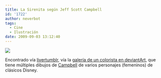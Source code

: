 ```yaml
---
title: La Sirenita según Jeff Scott Campbell
id: '1722'
author: neverbot
tags:
  - Cine
  - Ilustración
date: 2009-09-03 13:12:40
---
```


[![](./tumblr_kpa9siXwbZ1qz8olxo1_500.jpg)](http://livercake.tumblr.com/post/176980611/thedame-wont-you-kiss-the-girl)

Encontrado vía [livertumblr](http://livercake.tumblr.com/post/176980611/thedame-wont-you-kiss-the-girl), vía la [galería de un colorista en deviantArt](http://bakanekonei.deviantart.com/gallery/), que tiene múltiples dibujos de [Campbell](http://j-scott-campbell.deviantart.com/) de varios personajes (femeninos) de clásicos Disney.